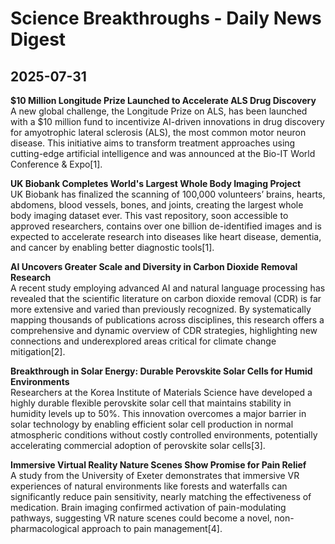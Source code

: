# Science Breakthroughs - Daily News Digest  
## 2025-07-31

**$10 Million Longitude Prize Launched to Accelerate ALS Drug Discovery**  
A new global challenge, the Longitude Prize on ALS, has been launched with a $10 million fund to incentivize AI-driven innovations in drug discovery for amyotrophic lateral sclerosis (ALS), the most common motor neuron disease. This initiative aims to transform treatment approaches using cutting-edge artificial intelligence and was announced at the Bio-IT World Conference & Expo[1].

**UK Biobank Completes World's Largest Whole Body Imaging Project**  
UK Biobank has finalized the scanning of 100,000 volunteers’ brains, hearts, abdomens, blood vessels, bones, and joints, creating the largest whole body imaging dataset ever. This vast repository, soon accessible to approved researchers, contains over one billion de-identified images and is expected to accelerate research into diseases like heart disease, dementia, and cancer by enabling better diagnostic tools[1].

**AI Uncovers Greater Scale and Diversity in Carbon Dioxide Removal Research**  
A recent study employing advanced AI and natural language processing has revealed that the scientific literature on carbon dioxide removal (CDR) is far more extensive and varied than previously recognized. By systematically mapping thousands of publications across disciplines, this research offers a comprehensive and dynamic overview of CDR strategies, highlighting new connections and underexplored areas critical for climate change mitigation[2].

**Breakthrough in Solar Energy: Durable Perovskite Solar Cells for Humid Environments**  
Researchers at the Korea Institute of Materials Science have developed a highly durable flexible perovskite solar cell that maintains stability in humidity levels up to 50%. This innovation overcomes a major barrier in solar technology by enabling efficient solar cell production in normal atmospheric conditions without costly controlled environments, potentially accelerating commercial adoption of perovskite solar cells[3].

**Immersive Virtual Reality Nature Scenes Show Promise for Pain Relief**  
A study from the University of Exeter demonstrates that immersive VR experiences of natural environments like forests and waterfalls can significantly reduce pain sensitivity, nearly matching the effectiveness of medication. Brain imaging confirmed activation of pain-modulating pathways, suggesting VR nature scenes could become a novel, non-pharmacological approach to pain management[4].